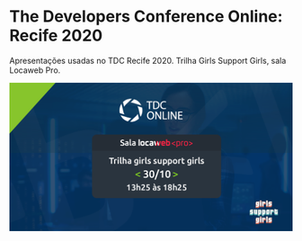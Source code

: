 # The Developers Conference Online: Recife 2020 
Apresentações usadas no TDC Recife 2020. Trilha Girls Support Girls, sala Locaweb Pro.

<img src="images/tdcgsg.png" width="800" style="float:left"/>
